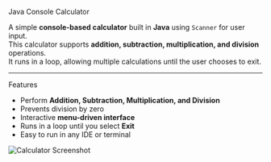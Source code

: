 Java Console Calculator

A simple **console-based calculator** built in **Java** using `Scanner` for user input.  
This calculator supports **addition, subtraction, multiplication, and division** operations.  
It runs in a loop, allowing multiple calculations until the user chooses to exit.

---

Features
- Perform **Addition, Subtraction, Multiplication, and Division**
- Prevents division by zero
- Interactive **menu-driven interface**
- Runs in a loop until you select **Exit**
- Easy to run in any IDE or terminal

![Calculator Screenshot]([https://github.com/your-username/java-calculator/blob/main/screenshot.png?raw=true](https://github.com/kaiffaraz/Java_Calculator/blob/main/java_calc_otpt.png))

